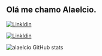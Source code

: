 ## Olá me chamo Alaelcio.

[![LinkIdin](https://img.shields.io/badge/LinkedIn-0077B5?style=for-the-badge&logo=linkedin&logoColor=white)](https://www.linkedin.com/in/alaelcio/)

[![LinkIdin](https://img.shields.io/badge/GitHub-100000?style=for-the-badge&logo=github&logoColor=white)](https://github.com/alaelcio)


![alaelcio GitHub stats](https://github-readme-stats.vercel.app/api?username=alaelcio&show_icons=true&theme=radical)

